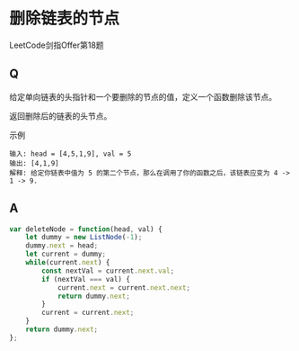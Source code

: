 # 删除链表的节点
LeetCode剑指Offer第18题

## Q
给定单向链表的头指针和一个要删除的节点的值，定义一个函数删除该节点。

返回删除后的链表的头节点。

示例
```
输入: head = [4,5,1,9], val = 5
输出: [4,1,9]
解释: 给定你链表中值为 5 的第二个节点，那么在调用了你的函数之后，该链表应变为 4 -> 1 -> 9.
```

## A
```javascript
var deleteNode = function(head, val) {
    let dummy = new ListNode(-1);
    dummy.next = head;
    let current = dummy;
    while(current.next) {
        const nextVal = current.next.val;
        if (nextVal === val) {
            current.next = current.next.next;
            return dummy.next;
        }
        current = current.next;
    }
    return dummy.next;
};
```
